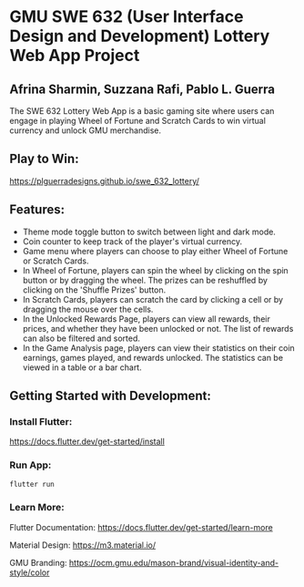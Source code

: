 # GMU SWE 632 (User Interface Design and Development) Lottery Web App Project

## Afrina Sharmin, Suzzana Rafi, Pablo L. Guerra

The SWE 632 Lottery Web App is a basic gaming site where users can engage in playing Wheel of Fortune and Scratch Cards to win virtual currency and unlock GMU merchandise.

## Play to Win:

https://plguerradesigns.github.io/swe_632_lottery/

## Features:

- Theme mode toggle button to switch between light and dark mode.
- Coin counter to keep track of the player's virtual currency.
- Game menu where players can choose to play either Wheel of Fortune or Scratch Cards.
- In Wheel of Fortune, players can spin the wheel by clicking on the spin button or by dragging the wheel. The prizes can be reshuffled by clicking on the 'Shuffle Prizes' button.
- In Scratch Cards, players can scratch the card by clicking a cell or by dragging the mouse over the cells.
- In the Unlocked Rewards Page, players can view all rewards, their prices, and whether they have been unlocked or not. The list of rewards can also be filtered and sorted.
- In the Game Analysis page, players can view their statistics on their coin earnings, games played, and rewards unlocked. The statistics can be viewed in a table or a bar chart.

## Getting Started with Development:

### Install Flutter:

https://docs.flutter.dev/get-started/install

### Run App:

```bash
flutter run
```

### Learn More:

Flutter Documentation:
https://docs.flutter.dev/get-started/learn-more

Material Design:
https://m3.material.io/

GMU Branding:
https://ocm.gmu.edu/mason-brand/visual-identity-and-style/color
